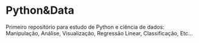 # Python&Data
Primeiro repositório para estudo de Python e ciência de dados:
    Manipulação,
    Análise,
    Visualização,
    Regressão Linear,
    Classificação,
    Etc...

